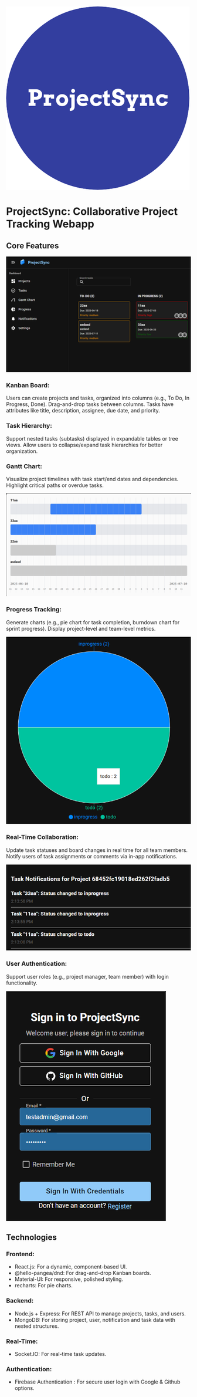 
![My Logo](client/public/ProjectSync.png)

# ProjectSync: Collaborative Project Tracking Webapp

## Core Features

![Kanban Board](client/public/3.png)

### Kanban Board:

Users can create projects and tasks, organized into columns (e.g., To Do, In Progress, Done).
Drag-and-drop tasks between columns.
Tasks have attributes like title, description, assignee, due date, and priority.

### Task Hierarchy:

Support nested tasks (subtasks) displayed in expandable tables or tree views.
Allow users to collapse/expand task hierarchies for better organization.

### Gantt Chart:

Visualize project timelines with task start/end dates and dependencies.
Highlight critical paths or overdue tasks.

![Gantt Chart](client/public/4.png)

### Progress Tracking:

Generate charts (e.g., pie chart for task completion, burndown chart for sprint progress).
Display project-level and team-level metrics.

![Pie Chart](client/public/5.png)

### Real-Time Collaboration:

Update task statuses and board changes in real time for all team members.
Notify users of task assignments or comments via in-app notifications.

![Notifications](client/public/1.png)

### User Authentication:

Support user roles (e.g., project manager, team member) with login functionality.

![Login](client/public/2.png)

## Technologies

### Frontend:

- React.js: For a dynamic, component-based UI. 
- @hello-pangea/dnd: For drag-and-drop Kanban boards.
- Material-UI: For responsive, polished styling.
- recharts: For pie charts.

### Backend:

- Node.js + Express: For REST API to manage projects, tasks, and users.
- MongoDB: For storing project, user, notification and task data with nested structures.

### Real-Time:

- Socket.IO: For real-time task updates.

### Authentication:

- Firebase Authentication : For secure user login with Google & Github options.
 

